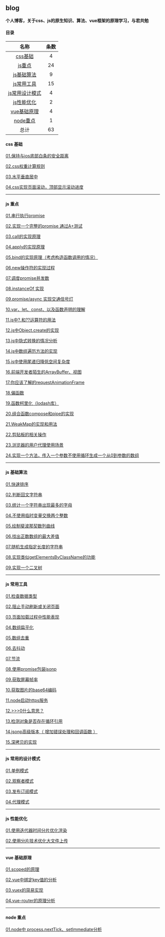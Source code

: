 ## blog 
**个人博客，关于css、js的原生知识、算法、vue框架的原理学习，与君共勉**

#### 目录

|  名称 | 条数  |
| :--------------------: | :--: |
| [css基础]( #css)  |  4  |
| [js重点](#js1)     |  24  |
| [js基础算法](#js2)   |  9   |
| [js常用工具](#js3)   |  15  |
| [js常用设计模式](#js4) |  4   |
| [js性能优化](#js5)   |  2  |
| [vue基础原理](#vue)   |  4   |
| [node重点](#node)    |  1   |
| 总计          |  63  |

#### <p id='css'>css 基础</p>

[01.保持与ios底部白条的安全距离](https://github.com/Whualong/blogs-js/tree/main/src/css/01-apple.md)

[02.css权重计算规则](https://github.com/Whualong/blogs-js/tree/main/src/css/02-power.md)

[03.水平垂直居中](https://github.com/Whualong/blogs-js/tree/main/src/css/03-center.md)

[04.css实现页面滚动，顶部显示滚动进度](https://github.com/Whualong/blogs-js/tree/main/src/css/04-progress.md)

___

#### <p id='js1'>js 重点</p>

[01.串行执行promise](https://github.com/Whualong/blogs-js/tree/main/src/origin/01-sequence.md)

[02.实现一个完整的promise 通过A+测试](https://github.com/Whualong/blogs-js/tree/main/src/origin/02-promise.md)

[03.call的实现原理](https://github.com/Whualong/blogs-js/tree/main/src/origin/03-call.md)

[04.apply的实现原理](https://github.com/Whualong/blogs-js/tree/main/src/origin/04-apply.md)

[05.bind的实现原理（考虑构造函数调用的情况）](https://github.com/Whualong/blogs-js/tree/main/src/origin/05-bind.md)

[06.new操作符的实现过程](https://github.com/Whualong/blogs-js/tree/main/src/origin/06-new.md)

[07.调度promise并发数](https://github.com/Whualong/blogs-js/tree/main/src/origin/07-dispatch.md)

[08.instanceOf 实现](https://github.com/Whualong/blogs-js/tree/main/src/origin/08-instanceOf.md)

[09.promise/async 实现交通信号灯](https://github.com/Whualong/blogs-js/tree/main/src/origin/09-light.md)

[10.var、let、const、以及函数声明的理解](https://blog.csdn.net/weixin_43601527/article/details/121154133?spm=1001.2014.3001.5501)

[11.js中?.和??运算符的用法](https://github.com/Whualong/blogs-js/tree/main/src/origin/10-operator.md)

[12.js中Object.create的实现](https://github.com/Whualong/blogs-js/tree/main/src/origin/11-create.md)

[13.js中隐式转换的情况分析](https://github.com/Whualong/blogs-js/tree/main/src/origin/13-false.md)

[14.js中数组遍历方法的实现](https://github.com/Whualong/blogs-js/tree/main/src/origin/14-array.md)

[15.js中使用尾递归降低空间复杂度](https://github.com/Whualong/blogs-js/tree/main/src/origin/15-recursion.md)

[16.前端开发者陌生的ArrayBuffer、视图](https://github.com/Whualong/blogs-js/tree/main/src/origin/16-dataView.md)

[17.你应该了解的requestAnimationFrame](https://github.com/Whualong/blogs-js/tree/main/src/origin/17-raf.md)

[18.偏函数](https://github.com/Whualong/blogs-js/tree/main/src/origin/18-pianFun.md)

[19.函数柯里化（lodash库）](https://github.com/Whualong/blogs-js/tree/main/src/origin/19-curry.md)

[20.组合函数compose和pipe的实现](https://github.com/Whualong/blogs-js/tree/main/src/origin/20-compose.md)

[21.WeakMap的实现和用法](https://github.com/Whualong/blogs-js/tree/main/src/origin/21-weakMap.md)

[22.剪贴板的相关操作](https://github.com/Whualong/blogs-js/tree/main/src/origin/22-clipBoard.md)

[23.浏览器的用户代理使用场景](https://github.com/Whualong/blogs-js/tree/main/src/origin/23-userAgent.md)

[24.实现一个方法，传入一个参数不使用循环生成一个从0到参数的数组](https://github.com/Whualong/blogs-js/tree/main/src/origin/24-quickArray.md)

___

#### <p id='js2'>js 基础算法</p>

[01.快速排序](https://github.com/Whualong/blogs-js/tree/main/src/algorithm/01-quickSort.md)

[02.判断回文字符串](https://github.com/Whualong/blogs-js/tree/main/src/algorithm/01-quickSort.md)

[03.统计一个字符串出现最多的字母](https://github.com/Whualong/blogs-js/tree/main/src/algorithm/01-quickSort.md)

[04.不使用临时变量交换两个整数](https://github.com/Whualong/blogs-js/tree/main/src/algorithm/01-quickSort.md)

[05.绘制斐波那契数列曲线](https://github.com/Whualong/blogs-js/tree/main/src/algorithm/01-quickSort.md)

[06.找出正数数组的最大差值](https://github.com/Whualong/blogs-js/tree/main/src/algorithm/01-quickSort.md)

[07.随机生成指定长度的字符串](https://github.com/Whualong/blogs-js/tree/main/src/algorithm/01-quickSort.md)

[08.实现类似getElementsByClassName的功能](https://github.com/Whualong/blogs-js/tree/main/src/algorithm/01-quickSort.md)

[09.实现一个二叉树](https://github.com/Whualong/blogs-js/tree/main/src/algorithm/01-quickSort.md)
___

#### <p id='js3'>js 常用工具</p>

[01.检查数据类型](https://github.com/Whualong/blogs-js/tree/main/src/utils/01-type.md)

[02.阻止手动刷新或关闭页面](https://github.com/Whualong/blogs-js/tree/main/src/utils/02-prevent.md)

[03.页面加载过程中性能表现](https://github.com/Whualong/blogs-js/tree/main/src/utils/03-performance.md)

[04.数组扁平化](https://github.com/Whualong/blogs-js/tree/main/src/utils/04-flat.md)

[05.数组去重](https://github.com/Whualong/blogs-js/tree/main/src/utils/05-unique.md)

[06.去抖动](https://github.com/Whualong/blogs-js/tree/main/src/utils/06-debounce.md)

[07.节流](https://github.com/Whualong/blogs-js/tree/main/src/utils/07-throttle.md)

[08.使用promise包装jsonp](https://github.com/Whualong/blogs-js/tree/main/src/utils/08-jsonp.md)

[09.获取屏幕帧率](https://github.com/Whualong/blogs-js/tree/main/src/utils/09-fps.md)

[10.获取图片的base64编码](https://github.com/Whualong/blogs-js/tree/main/src/utils/10-base64.md)

[11.node启动https服务](https://github.com/Whualong/blogs-js/tree/main/src/utils/10-base64.md)

[12.>>>0什么意思？](https://github.com/Whualong/blogs-js/tree/main/src/utils/12-toUnit32.md)

[13.检测对象是否存在循环引用](https://github.com/Whualong/blogs-js/tree/main/src/utils/13-cycleRefrence.md)

[14.jsonp高级版本（ 增加错误处理和回调函数 ）](https://github.com/Whualong/blogs-js/tree/main/src/utils/14-jsonp1.md)

[15.深拷贝的实现 ](https://github.com/Whualong/blogs-js/tree/main/src/utils/15-deepCopy.md)

___

#### <p id='js4'>js 常用的设计模式</p>

[01.单例模式](https://github.com/Whualong/blogs-js/tree/main/src/design/01-singleton.md)

[02.观察者模式](https://github.com/Whualong/blogs-js/tree/main/src/design/02-observer.md)

[03.发布订阅模式](https://github.com/Whualong/event)

[04.代理模式](https://github.com/Whualong/blogs-js/tree/main/src/performence/01-divideTime.md)

___

#### <p id='js5'>js 性能优化</p>

[01.使用迭代器时间分片优化渲染](https://github.com/Whualong/blogs-js/tree/main/src/performence/01-divideTime.md)

[02.使用分片技术优化大文件上传](https://github.com/Whualong/blogs-js/tree/main/src/performence/01-divideTime.md)

___

#### <p id='vue'>vue 基础原理</p>

[01.scoped的原理](https://github.com/Whualong/blogs-js/tree/main/src/vue/01-scoped.md)

[02.vue中绑定key值的分析](https://blog.csdn.net/weixin_43601527/article/details/121246362)

[03.vuex的简易实现](https://blog.csdn.net/weixin_43601527/article/details/121246362)

[04.vue-router的原理分析](https://blog.csdn.net/weixin_43601527/article/details/121246362)

___

#### <p id='node'>node 重点</p>

[01.node中 process.nextTick、setImmediate分析](https://github.com/Whualong/blogs-js/tree/main/src/node/01-async.md)
